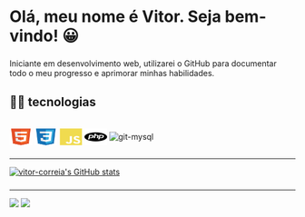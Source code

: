 
 <h1 align="left">Olá, meu nome é Vitor. Seja bem-vindo! 😀</h1>

 ###

 <p>Iniciante em desenvolvimento web, utilizarei o GitHub para documentar todo o meu progresso e aprimorar minhas habilidades.</p>

 ###

 <h2>🧑‍💻 tecnologias</h2>

<div align="left" style="display: inline_block"><br>
  <img align="center" alt="git-HTML" height="30" width="40" src="https://raw.githubusercontent.com/devicons/devicon/master/icons/html5/html5-original.svg">
  <img align="center" alt="git-CSS" height="30" width="40" src="https://raw.githubusercontent.com/devicons/devicon/master/icons/css3/css3-original.svg">
  <img align="center" alt="git-Js" height="30" width="40" src="https://raw.githubusercontent.com/devicons/devicon/master/icons/javascript/javascript-plain.svg">
  <img align="center" alt="git-php" height="30" width="40" src="https://raw.githubusercontent.com/devicons/devicon/master/icons/php/php-plain.svg">
  <img align="center" alt="git-mysql" height="30" width="40" src="https://cdn.jsdelivr.net/gh/devicons/devicon/icons/mysql/mysql-original-wordmark.svg"/>
</div>

###
<hr>
<div align="left">
 <a href="http://www.github.com/CorreiaVitor">
  <img src="https://bad-apple-github-readme.vercel.app/api?username=CorreiaVitor&show_bg=1&count_private=true&hide_border=true&show_icons=true&hide_title=false&locale=en&theme=github_dark" alt="vitor-correia's GitHub stats" />
 </a>
</div>

###
<hr>                 
<div align="left">
  <a href="https://www.linkedin.com/in/vitor-correia-antonio-9101112a6/" target="_blank"><img src="https://img.shields.io/badge/-LinkedIn-%230077B5?style=for-the-badge&logo=linkedin&logoColor=white" target="_blank"></a> 
  <a href = "mailto:vitorcorreia.git@gmail.com"><img src="https://img.shields.io/badge/-Gmail-%23333?style=for-the-badge&logo=gmail&logoColor=white" target="_blank"></a> 
</div>
